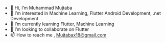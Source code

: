 - 👋 Hi, I’m Muhammad Mujtaba
- 👀 I’m interested in Machine Learning, Flutter Android Development, .net Development 
- 🌱 I’m currently learning Flutter, Machine Learning 
- 💞️ I’m looking to collaborate on Flutter
- 📫 How to reach me , Mujtabax18@gmail.com

<!---
mujtabax18/mujtabax18 is a ✨ special ✨ repository because its `README.md` (this file) appears on your GitHub profile.
You can click the Preview link to take a look at your changes.
--->
